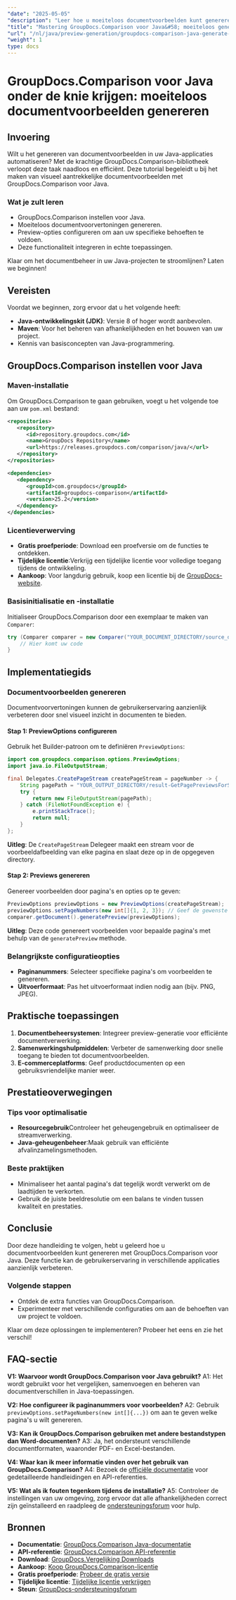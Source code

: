 ```yaml
---
"date": "2025-05-05"
"description": "Leer hoe u moeiteloos documentvoorbeelden kunt genereren met GroupDocs.Comparison voor Java. Verbeter de gebruikerservaring van uw applicatie."
"title": "Mastering GroupDocs.Comparison voor Java&#58; moeiteloos genereren van documentvoorbeelden"
"url": "/nl/java/preview-generation/groupdocs-comparison-java-generate-previews/"
"weight": 1
type: docs
---
```

# GroupDocs.Comparison voor Java onder de knie krijgen: moeiteloos documentvoorbeelden genereren

## Invoering

Wilt u het genereren van documentvoorbeelden in uw Java-applicaties automatiseren? Met de krachtige GroupDocs.Comparison-bibliotheek verloopt deze taak naadloos en efficiënt. Deze tutorial begeleidt u bij het maken van visueel aantrekkelijke documentvoorbeelden met GroupDocs.Comparison voor Java.

### Wat je zult leren
- GroupDocs.Comparison instellen voor Java.
- Moeiteloos documentvoorvertoningen genereren.
- Preview-opties configureren om aan uw specifieke behoeften te voldoen.
- Deze functionaliteit integreren in echte toepassingen.

Klaar om het documentbeheer in uw Java-projecten te stroomlijnen? Laten we beginnen!

## Vereisten

Voordat we beginnen, zorg ervoor dat u het volgende heeft:

- **Java-ontwikkelingskit (JDK)**: Versie 8 of hoger wordt aanbevolen.
- **Maven**: Voor het beheren van afhankelijkheden en het bouwen van uw project.
- Kennis van basisconcepten van Java-programmering.

## GroupDocs.Comparison instellen voor Java

### Maven-installatie

Om GroupDocs.Comparison te gaan gebruiken, voegt u het volgende toe aan uw `pom.xml` bestand:

```xml
<repositories>
   <repository>
      <id>repository.groupdocs.com</id>
      <name>GroupDocs Repository</name>
      <url>https://releases.groupdocs.com/comparison/java/</url>
   </repository>
</repositories>

<dependencies>
   <dependency>
      <groupId>com.groupdocs</groupId>
      <artifactId>groupdocs-comparison</artifactId>
      <version>25.2</version>
   </dependency>
</dependencies>
```

### Licentieverwerving

- **Gratis proefperiode**: Download een proefversie om de functies te ontdekken.
- **Tijdelijke licentie**:Verkrijg een tijdelijke licentie voor volledige toegang tijdens de ontwikkeling.
- **Aankoop**: Voor langdurig gebruik, koop een licentie bij de [GroupDocs-website](https://purchase.groupdocs.com/buy).

### Basisinitialisatie en -installatie

Initialiseer GroupDocs.Comparison door een exemplaar te maken van `Comparer`:

```java
try (Comparer comparer = new Comparer("YOUR_DOCUMENT_DIRECTORY/source_document.docx")) {
    // Hier komt uw code
}
```

## Implementatiegids

### Documentvoorbeelden genereren

Documentvoorvertoningen kunnen de gebruikerservaring aanzienlijk verbeteren door snel visueel inzicht in documenten te bieden.

#### Stap 1: PreviewOptions configureren

Gebruik het Builder-patroon om te definiëren `PreviewOptions`:

```java
import com.groupdocs.comparison.options.PreviewOptions;
import java.io.FileOutputStream;

final Delegates.CreatePageStream createPageStream = pageNumber -> {
    String pagePath = "YOUR_OUTPUT_DIRECTORY/result-GetPagePreviewsForSourceDocument_" + pageNumber + ".png";
    try {
        return new FileOutputStream(pagePath);
    } catch (FileNotFoundException e) {
        e.printStackTrace();
        return null;
    }
};
```

**Uitleg**: De `CreatePageStream` Delegeer maakt een stream voor de voorbeeldafbeelding van elke pagina en slaat deze op in de opgegeven directory.

#### Stap 2: Previews genereren

Genereer voorbeelden door pagina's en opties op te geven:

```java
PreviewOptions previewOptions = new PreviewOptions(createPageStream);
previewOptions.setPageNumbers(new int[]{1, 2, 3}); // Geef de gewenste pagina's op
comparer.getDocument().generatePreview(previewOptions);
```

**Uitleg**: Deze code genereert voorbeelden voor bepaalde pagina's met behulp van de `generatePreview` methode.

### Belangrijkste configuratieopties

- **Paginanummers**: Selecteer specifieke pagina's om voorbeelden te genereren.
- **Uitvoerformaat**: Pas het uitvoerformaat indien nodig aan (bijv. PNG, JPEG).

## Praktische toepassingen

1. **Documentbeheersystemen**: Integreer preview-generatie voor efficiënte documentverwerking.
2. **Samenwerkingshulpmiddelen**: Verbeter de samenwerking door snelle toegang te bieden tot documentvoorbeelden.
3. **E-commerceplatforms**: Geef productdocumenten op een gebruiksvriendelijke manier weer.

## Prestatieoverwegingen

### Tips voor optimalisatie
- **Resourcegebruik**Controleer het geheugengebruik en optimaliseer de streamverwerking.
- **Java-geheugenbeheer**:Maak gebruik van efficiënte afvalinzamelingsmethoden.

### Beste praktijken
- Minimaliseer het aantal pagina's dat tegelijk wordt verwerkt om de laadtijden te verkorten.
- Gebruik de juiste beeldresolutie om een balans te vinden tussen kwaliteit en prestaties.

## Conclusie

Door deze handleiding te volgen, hebt u geleerd hoe u documentvoorbeelden kunt genereren met GroupDocs.Comparison voor Java. Deze functie kan de gebruikerservaring in verschillende applicaties aanzienlijk verbeteren. 

### Volgende stappen
- Ontdek de extra functies van GroupDocs.Comparison.
- Experimenteer met verschillende configuraties om aan de behoeften van uw project te voldoen.

Klaar om deze oplossingen te implementeren? Probeer het eens en zie het verschil!

## FAQ-sectie

**V1: Waarvoor wordt GroupDocs.Comparison voor Java gebruikt?**
A1: Het wordt gebruikt voor het vergelijken, samenvoegen en beheren van documentverschillen in Java-toepassingen.

**V2: Hoe configureer ik paginanummers voor voorbeelden?**
A2: Gebruik `previewOptions.setPageNumbers(new int[]{...})` om aan te geven welke pagina's u wilt genereren.

**V3: Kan ik GroupDocs.Comparison gebruiken met andere bestandstypen dan Word-documenten?**
A3: Ja, het ondersteunt verschillende documentformaten, waaronder PDF- en Excel-bestanden.

**V4: Waar kan ik meer informatie vinden over het gebruik van GroupDocs.Comparison?**
A4: Bezoek de [officiële documentatie](https://docs.groupdocs.com/comparison/java/) voor gedetailleerde handleidingen en API-referenties.

**V5: Wat als ik fouten tegenkom tijdens de installatie?**
A5: Controleer de instellingen van uw omgeving, zorg ervoor dat alle afhankelijkheden correct zijn geïnstalleerd en raadpleeg de [ondersteuningsforum](https://forum.groupdocs.com/c/comparison) voor hulp.

## Bronnen

- **Documentatie**: [GroupDocs.Comparison Java-documentatie](https://docs.groupdocs.com/comparison/java/)
- **API-referentie**: [GroupDocs.Comparison API-referentie](https://reference.groupdocs.com/comparison/java/)
- **Download**: [GroupDocs.Vergelijking Downloads](https://releases.groupdocs.com/comparison/java/)
- **Aankoop**: [Koop GroupDocs.Comparison-licentie](https://purchase.groupdocs.com/buy)
- **Gratis proefperiode**: [Probeer de gratis versie](https://releases.groupdocs.com/comparison/java/)
- **Tijdelijke licentie**: [Tijdelijke licentie verkrijgen](https://purchase.groupdocs.com/temporary-license/)
- **Steun**: [GroupDocs-ondersteuningsforum](https://forum.groupdocs.com/c/comparison)